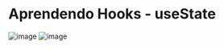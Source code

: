 # Aprendendo Hooks - useState
![image](https://github.com/Schvuchov/Pratica_React_useState/assets/86387013/85990c8d-0fbd-4f6f-9b38-2f7b3211daef)
![image](https://github.com/Schvuchov/Pratica_React_useState/assets/86387013/e740c23a-e199-4a06-aa0d-4c56ffbdea8a)


